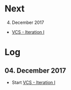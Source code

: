 # Next
04. December 2017

- [VCS - Iteration I](projects.md#vcs-iteration-1)

# Log

## 04. December 2017

- Start [VCS - Iteration I](projects.md#vcs-iteration-1)